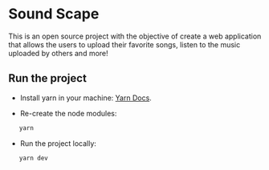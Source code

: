 # Sound Scape

This is an open source project with the objective of create a web application that allows the users to upload their favorite songs, listen to the music uploaded by others and more!

## Run the project

-  Install yarn in your machine:
   [Yarn Docs](https://classic.yarnpkg.com/lang/en/docs/install).

-  Re-create the node modules:

```c
   yarn
```

-  Run the project locally:

```c
   yarn dev
```
